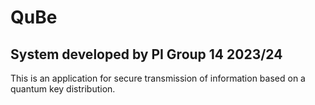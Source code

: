 # QuBe
## System developed by PI Group 14 2023/24

This is an application for secure transmission of information based on a quantum key distribution.
